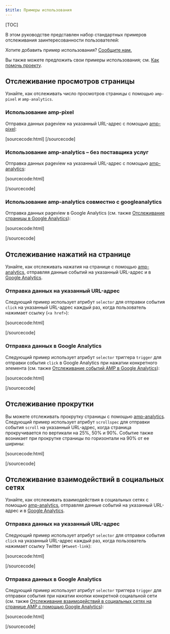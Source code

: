 ```yaml
---
$title: Примеры использования
---
```

[TOC]

В этом руководстве представлен набор стандартных примеров отслеживания заинтересованности пользователей:

Хотите добавить пример использования?
[Сообщите нам.](https://github.com/ampproject/docs/issues/new)

Вы также можете предложить свои примеры использования;
см. [Как помочь проекту](https://www.ampproject.org/docs/support/contribute.html).

## Отслеживание просмотров страницы

Узнайте, как отслеживать число просмотров страницы с помощью `amp-pixel` и `amp-analytics`.

### Использование amp-pixel

Отправка данных pageview на указанный URL-адрес с помощью
[amp-pixel](/docs/reference/amp-pixel.html):

[sourcecode:html]
<amp-pixel src="https://foo.com/pixel?"></amp-pixel>
[/sourcecode]

### Использование amp-analytics – без поставщика услуг

Отправка данных pageview на указанный URL-адрес с помощью
[amp-analytics](/docs/reference/extended/amp-analytics.html):

[sourcecode:html]
<amp-analytics>
<script type="application/json">
{
  "requests": {
    "pageview": "https://example.com/analytics?url=${canonicalUrl}&title=${title}&acct=${account}"
  },
  "vars": {
    "account": "ABC123"
  },
  "triggers": {
    "trackPageview": {
      "on": "visible",
      "request": "pageview"
    }
  }
}
</script>
</amp-analytics>
[/sourcecode]

### Использование amp-analytics совместно с googleanalytics

Отправка данных pageview в Google Analytics
(см. также [Отслеживание страницы в Google Analytics](https://developers.google.com/analytics/devguides/collection/amp-analytics/#page_tracking)):

[sourcecode:html]
<amp-analytics type="googleanalytics" id="analytics1">
<script type="application/json">
{
  "vars": {
    "account": "UA-XXXXX-Y"  // Replace with your property ID.
  },
  "triggers": {
    "trackPageview": {  // Trigger names can be any string. trackPageview is not a required name.
      "on": "visible",
      "request": "pageview"
    }
  }
}
</script>
</amp-analytics>
[/sourcecode]

## Отслеживание нажатий на странице

Узнайте, как отслеживать нажатия на странице с помощью
[amp-analytics](/docs/reference/extended/amp-analytics.html),
отправляя данные событий на указанный URL-адрес и в
[Google Analytics](https://developers.google.com/analytics/devguides/collection/amp-analytics/).

### Отправка данных на указанный URL-адрес

Следующий пример использует атрибут `selector` для отправки события `click`
на указанный URL-адрес каждый раз, когда пользователь нажимает ссылку (`<a href>`):

[sourcecode:html]
<amp-analytics>
<script type="application/json">
{
  "requests": {
    "event": "https://example.com/analytics?eid=${eventId}&elab=${eventLabel}&acct=${account}"
  },
  "vars": {
    "account": "ABC123"
  },
  "triggers": {
    "trackAnchorClicks": {
      "on": "click",
      "selector": "a",
      "request": "event",
      "vars": {
        "eventId": "42",
        "eventLabel": "clicked on a link"
      }
    }
  }
}
</script>
</amp-analytics>
[/sourcecode]

### Отправка данных в Google Analytics

Следующий пример использует атрибут `selector` триггера `trigger`
для отправки события `click` в Google Analytics при нажатии конкретного элемента
(см. также
[Отслеживание событий AMP в Google Analytics](https://developers.google.com/analytics/devguides/collection/amp-analytics/#event_tracking)):

[sourcecode:html]
<amp-analytics type="googleanalytics" id="analytics3">
<script type="application/json">
{
  "vars": {
    "account": "UA-XXXXX-Y"  // Replace with your property ID.
  },
  "triggers": {
    "trackClickOnHeader" : {
      "on": "click",
      "selector": "#header",
      "request": "event",
      "vars": {
        "eventCategory": "ui-components",
        "eventAction": "header-click"
      }
    }
  }
}
</script>
</amp-analytics>
[/sourcecode]

## Отслеживание прокрутки

Вы можете отслеживать прокрутку страницы с помощью [amp-analytics](/docs/reference/extended/amp-analytics.html).
Следующий пример использует атрибут `scrollspec` для отправки события `scroll`
на указанный URL-адрес, когда страница прокручивается по вертикали на 25%, 50% и 90%.
Событие также возникает при прокрутке страницы по горизонтали
на 90% от ее ширины:

[sourcecode:html]
<amp-analytics>
<script type="application/json">
{
  "requests": {
    "event": "https://example.com/analytics?eid=${eventId}&elab=${eventLabel}&acct=${account}"
  },
  "vars": {
    "account": "ABC123"
  },
  "triggers": {
    "scrollPings": {
      "on": "scroll",
      "scrollSpec": {
        "verticalBoundaries": [25, 50, 90],
        "horizontalBoundaries": [90]
      }
    }
  }
}
</script>
</amp-analytics>
[/sourcecode]

## Отслеживание взаимодействий в социальных сетях

Узнайте, как отслеживать взаимодействия в социальных сетях с помощью
[amp-analytics](/docs/reference/extended/amp-analytics.html),
отправляя данные событий на указанный URL-адрес и в
[Google Analytics](https://developers.google.com/analytics/devguides/collection/amp-analytics/).

### Отправка данных на указанный URL-адрес

Следующий пример использует атрибут `selector` для отправки события `click`
на указанный URL-адрес каждый раз, когда пользователь нажимает ссылку Twitter (`#tweet-link`):

[sourcecode:html]
<amp-analytics>
<script type="application/json">
{
  "requests": {
    "event": "https://example.com/analytics?eid=${eventId}&elab=${eventLabel}&acct=${account}"
  },
  "vars": {
    "account": "ABC123"
  },
  "triggers": {
    "trackClickOnTwitterLink": {
      "on": "click",
      "selector": "#tweet-link",
      "request": "event",
      "vars": {
        "eventId": "43",
        "eventLabel": "clicked on a tweet link"
      }
    }
  }
}
</script>
</amp-analytics>
[/sourcecode]

### Отправка данных в Google Analytics

Следующий пример использует атрибут `selector` триггера `trigger`
для отправки события при нажатии кнопки конкретной социальной сети
(см. также
[Отслеживание взаимодействий в социальных сетях на странице AMP с помощью Google Analytics](https://developers.google.com/analytics/devguides/collection/amp-analytics/#social_interactions)):

[sourcecode:html]
<amp-analytics type="googleanalytics" id="analytics4">
<script type="application/json">
{
  "vars": {
    "account": "UA-XXXXX-Y" // Replace with your property ID.
  },
  "triggers": {
    "trackClickOnTwitterLink" : {
      "on": "click",
      "selector": "#tweet-link",
      "request": "social",
      "vars": {
          "socialNetwork": "twitter",
          "socialAction": "tweet",
          "socialTarget": "https://www.examplepetstore.com"
      }
    }
  }
}
</script>
</amp-analytics>
[/sourcecode]
